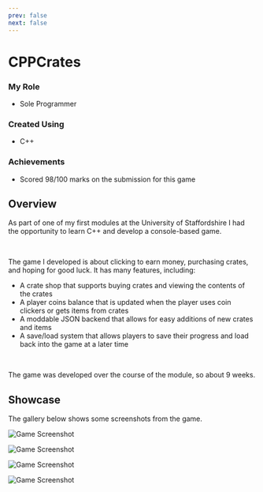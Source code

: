 ```yaml
---
prev: false
next: false
---
```


# CPPCrates

### My Role
- Sole Programmer

### Created Using
- C++

### Achievements
- Scored 98/100 marks on the submission for this game

## Overview
As part of one of my first modules at the University of Staffordshire I had the opportunity to learn C++ and develop a console-based game.

<br />

The game I developed is about clicking to earn money, purchasing crates, and hoping for good luck. It has many features, including:
- A crate shop that supports buying crates and viewing the contents of the crates
- A player coins balance that is updated when the player uses coin clickers or gets items from crates
- A moddable JSON backend that allows for easy additions of new crates and items
- A save/load system that allows players to save their progress and load back into the game at a later time

<br />

The game was developed over the course of the module, so about 9 weeks.

## Showcase
The gallery below shows some screenshots from the game.

![Game Screenshot](https://i.imgur.com/XBuuBHq.png)

![Game Screenshot](https://i.imgur.com/lC3mFol.png)

![Game Screenshot](https://i.imgur.com/cPeoEtw.png)

![Game Screenshot](https://i.imgur.com/O5Lj7ez.png)